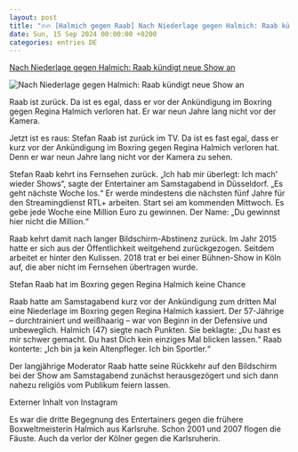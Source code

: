 ```yaml
---
layout: post
title: "🔥🔥 [Halmich gegen Raab] Nach Niederlage gegen Halmich: Raab kündigt neue Show an"
date: Sun, 15 Sep 2024 00:00:00 +0200
categories: entries DE
---
```

[Nach Niederlage gegen Halmich: Raab kündigt neue Show an](https://bnn.de/karlsruhe/nach-niederlage-im-boxring-gegen-karlsruherin-regina-halmich-stefan-raab-kuendigt-neue-show-an)

![Nach Niederlage gegen Halmich: Raab kündigt neue Show an](https://static.bnn.de/karlsruhe/urn-newsml-dpacom-20090101-240914-935-250713-t7jsve/alternates/LANDSCAPE_13x7_BASE/urn-newsml-dpacom-20090101-240914-935-250713)

Raab ist zurück. Da ist es egal, dass er vor der Ankündigung im Boxring gegen Regina Halmich verloren hat. Er war neun Jahre lang nicht vor der Kamera.

Jetzt ist es raus: Stefan Raab ist zurück im TV. Da ist es fast egal, dass er kurz vor der Ankündigung im Boxring gegen Regina Halmich verloren hat. Denn er war neun Jahre lang nicht vor der Kamera zu sehen.

Stefan Raab kehrt ins Fernsehen zurück. „Ich hab mir überlegt: Ich mach' wieder Shows“, sagte der Entertainer am Samstagabend in Düsseldorf. „Es geht nächste Woche los.“ Er werde mindestens die nächsten fünf Jahre für den Streamingdienst RTL+ arbeiten. Start sei am kommenden Mittwoch. Es gebe jede Woche eine Million Euro zu gewinnen. Der Name: „Du gewinnst hier nicht die Million.“

Raab kehrt damit nach langer Bildschirm-Abstinenz zurück. Im Jahr 2015 hatte er sich aus der Öffentlichkeit weitgehend zurückgezogen. Seitdem arbeitet er hinter den Kulissen. 2018 trat er bei einer Bühnen-Show in Köln auf, die aber nicht im Fernsehen übertragen wurde.

Stefan Raab hat im Boxring gegen Regina Halmich keine Chance

Raab hatte am Samstagabend kurz vor der Ankündigung zum dritten Mal eine Niederlage im Boxring gegen Regina Halmich kassiert. Der 57-Jährige – durchtrainiert und weißhaarig – war von Beginn in der Defensive und unbeweglich. Halmich (47) siegte nach Punkten. Sie beklagte: „Du hast es mir schwer gemacht. Du hast Dich kein einziges Mal blicken lassen.“ Raab konterte: „Ich bin ja kein Altenpfleger. Ich bin Sportler.“

Der langjährige Moderator Raab hatte seine Rückkehr auf den Bildschirm bei der Show am Samstagabend zunächst herausgezögert und sich dann nahezu religiös vom Publikum feiern lassen.

Externer Inhalt von Instagram

Es war die dritte Begegnung des Entertainers gegen die frühere Boxweltmeisterin Halmich aus Karlsruhe. Schon 2001 und 2007 flogen die Fäuste. Auch da verlor der Kölner gegen die Karlsruherin.

